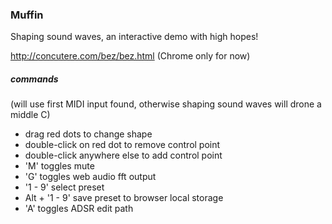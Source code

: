### Muffin

Shaping sound waves, an interactive demo with high hopes!


http://concutere.com/bez/bez.html (Chrome only for now)


##### commands


(will use first MIDI input found, otherwise shaping sound waves will drone a middle C)
- drag red dots to change shape
- double-click on red dot to remove control point
- double-click anywhere else to add control point
- 'M' toggles mute
- 'G' toggles web audio fft output
- '1 - 9' select preset
- Alt + '1 - 9' save preset to browser local storage
- 'A' toggles ADSR edit path


